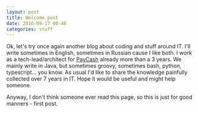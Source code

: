 ```yaml
---
layout: post
title: Welcome post
date: 2016-09-17 00:48
categories: stuff
---
```


Ok, let's try once again another blog about coding and stuff around IT.
I'll write sometimes in English, sometimes in Russian cause I like both.
I work as a tech-lead/architect for [PayCash][paycash] already more than a 3 years.
We mainly write in Java, but sometimes groovy, sometimes bash, python, typescript... you know.
As usual I'd like to share the knowledge painfully collected over 7 years in IT.
Hope it would be useful and might help someone.

Anyway, I don't think someone ever read this page, so this is just for good manners - first post.

[paycash]:  https://paycash.eu